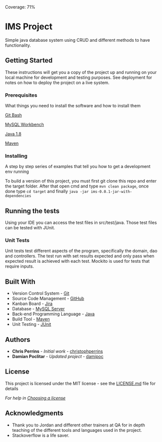 Coverage: 71%
# IMS Project

Simple java database system using CRUD and different methods to have functionality.

## Getting Started

These instructions will get you a copy of the project up and running on your local machine for development and testing purposes. See deployment for notes on how to deploy the project on a live system.

### Prerequisites

What things you need to install the software and how to install them


[Git Bash](https://git-scm.com/downloads)

[MySQL Workbench](https://dev.mysql.com/downloads/workbench/) 

[Java 1.8](https://www.oracle.com/uk/java/technologies/javase/javase8-archive-downloads.html) 

[Maven](https://maven.apache.org/download.cgi) 



### Installing

A step by step series of examples that tell you how to get a development env running

To build a version of this project, you must first git clone this repo and enter the target folder. After that open cmd and type ```mvn clean package```, once done type ```cd target``` and finally ```java -jar ims-0.0.1-jar-with-dependencies```

## Running the tests

Using your IDE you can access the test files in src/test/java. 
Those test files can be tested with JUnit. 

### Unit Tests 

Unit tests test different aspects of the program, specifically the domain, dao and controllers. 
The test run with set results expected and only pass when expected result is achieved with each test.
Mockito is used for tests that require inputs.


## Built With

* Version Control System - [Git](https://git-scm.com/)
* Source Code Management - [GitHub](https://github.com/)
* Kanban Board - [Jira](https://www.atlassian.com/software/jira)
* Database - [MySQL Server](https://dev.mysql.com/downloads/mysql/)
* Back-end Programming Language - [Java](https://www.java.com/en/)
* Build Tool - [Maven](https://maven.apache.org/)
* Unit Testing - [JUnit](https://junit.org/junit5/)

## Authors

* **Chris Perrins** - *Initial work* - [christophperrins](https://github.com/christophperrins)
* **Damian Poclitar** - *Updated project* - [damipoc](https://github.com/damipoc)

## License

This project is licensed under the MIT license - see the [LICENSE.md](LICENSE.md) file for details 

*For help in [Choosing a license](https://choosealicense.com/)*

## Acknowledgments

* Thank you to Jordan and different other trainers at QA for in depth teaching of the different tools and languages used in the project.
* Stackoverflow is a life saver.
